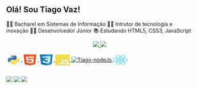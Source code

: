 ## Olá! Sou Tiago Vaz!
👨‍🎓 Bacharel em Sistemas de Informação
👨‍🏫 Intrutor de tecnologia e inovação
👨‍💻 Desenvolvedor Júnior
📚 Estudando HTML5, CSS3, JavaScript

<div align="center">
  <a href="https://www.linkedin.com/in/tiago-silva-vaz-832777120">
  <img height="180em" src="https://github-readme-stats.vercel.app/api?username=Tiago-Silva-Vaz&show_icons=true&theme=dark&include_all_commits=true&count_private=true"/>
  <img height="130em" src="https://github-readme-stats.vercel.app/api/top-langs/?username=Tiago-Silva-Vaz&layout=compact&langs_count=7&theme=dark"/>
</div>

<div style="display: inline_block"><br>
  <img align="center" alt="Tiago-Python" height="30" width="40" src="https://raw.githubusercontent.com/devicons/devicon/master/icons/python/python-original.svg">
  <img align="center" alt="Tiago-HTML" height="30" width="40" src="https://raw.githubusercontent.com/devicons/devicon/master/icons/html5/html5-original.svg">
  <img align="center" alt="Tiago-CSS" height="30" width="40" src="https://raw.githubusercontent.com/devicons/devicon/master/icons/css3/css3-original.svg">
  <img align="center" alt="Tiago-Js" height="30" width="40" src="https://raw.githubusercontent.com/devicons/devicon/master/icons/javascript/javascript-plain.svg">
  <img align="center" alt="Tiago-nodeJs" height="30" width="40" src="https://cdn.jsdelivr.net/gh/devicons/devicon/icons/nodejs/nodejs-original.svg">
  <img align="center" alt="Tiago-React" height="30" width="40" src="https://raw.githubusercontent.com/devicons/devicon/master/icons/react/react-original.svg">
</div>
  
  ##
  
  <div> 
    <a href = "mailto:tsilvavaz@gmail.com"><img src="https://img.shields.io/badge/-Gmail-%23333?style=for-the-badge&logo=gmail&logoColor=white" target="_blank"></a>
    <a href="https://www.linkedin.com/in/tiago-silva-vaz-832777120" target="_blank"><img src="https://img.shields.io/badge/-LinkedIn-%230077B5?style=for-the-badge&logo=linkedin&logoColor=white" target="_blank"></a> 
    <a href="https://instagram.com/tsilvavaz" target="_blank"><img src="https://img.shields.io/badge/-Instagram-%23E4405F?style=for-the-badge&logo=instagram&logoColor=white" target="_blank"></a>
  </div>

<!---![Snake animation](https://github.com/Tiago-Silva-Vaz/TiagoSilvaVaz/blob/output/github-contribution-grid-snake.svg)-->
